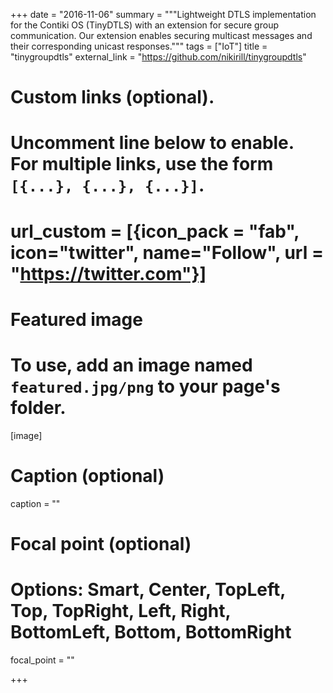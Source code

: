 +++
date = "2016-11-06"
summary = """Lightweight DTLS implementation for the Contiki OS (TinyDTLS) with an extension for secure group communication. 
Our extension enables securing multicast messages and their corresponding unicast responses."""
tags = ["IoT"]
title = "tinygroupdtls"
external_link = "https://github.com/nikirill/tinygroupdtls"


# Custom links (optional).
#   Uncomment line below to enable. For multiple links, use the form `[{...}, {...}, {...}]`.
# url_custom = [{icon_pack = "fab", icon="twitter", name="Follow", url = "https://twitter.com"}]

# Featured image
# To use, add an image named `featured.jpg/png` to your page's folder. 
[image]
  # Caption (optional)
  caption = ""

  # Focal point (optional)
  # Options: Smart, Center, TopLeft, Top, TopRight, Left, Right, BottomLeft, Bottom, BottomRight
  focal_point = ""
  
+++